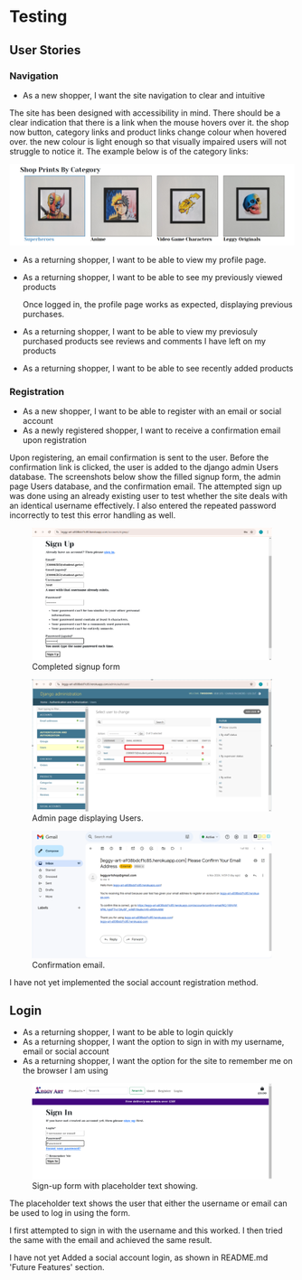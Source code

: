 # Testing

## User Stories

### Navigation

- As a new shopper, I want the site navigation to clear and intuitive

The site has been designed with accessibility in mind. There should be a clear indication that there is a link when the mouse hovers over it. the shop now button, category links and product links change colour when hovered over. the new colour is light enough so that visually impaired users will not struggle to notice it. The example below is of the category links:

<img src="images/test_images/link-hover.png" alt="Link on hover">


- As a returning shopper, I want to be able to view my profile page.
- As a returning shopper, I want to be able to see my previously viewed products

    Once logged in, the profile page works as expected, displaying previous purchases.

- As a returning shopper, I want to be able to view my previosuly purchased products see reviews and comments I have left on my products
- As a returning shopper, I want to be able to see recently added products


### Registration

- As a new shopper, I want to be able to register with an email or social account
- As a newly registered shopper, I want to receive a confirmation email upon registration

Upon registering, an email confirmation is sent to the user. Before the confirmation link is clicked, the user is added to the django admin Users database. The screenshots below show the filled signup form, the admin page Users database, and the confirmation email. The attempted sign up was done using an already existing user to test whether the site deals with an identical username effectively. I also entered the repeated password incorrectly to test this error handling as well.

<figure>
  <img src="images/test_images/reg_test_signup.png" alt="Signup form">
  <figcaption>Completed signup form</figcaption>
</figure>
<figure>
  <img src="images/test_images/reg_test_admin.png" alt="Admin page displaying Users">
  <figcaption>Admin page displaying Users.</figcaption>
</figure>
<figure>
  <img src="images/test_images/reg_conf_email.png" alt="Terminal displaying confirmation email">
  <figcaption>Confirmation email.</figcaption>
</figure>

I have not yet implemented the social account registration method.

## Login

- As a returning shopper, I want to be able to login quickly
- As a returning shopper, I want the option to sign in with my username, email or social account
- As a returning shopper, I want the option for the site to remember me on the browser I am using

<figure>
  <img src="images/test_images/signin_page.png" alt="Sign-up form with placeholder text showing">
  <figcaption>Sign-up form with placeholder text showing.</figcaption>
</figure>

The placeholder text shows the user that either the username or email can be used to log in using the form.

I first attempted to sign in with the username and this worked. I then tried the same with the email and achieved the same result.

I have not yet Added a social account login, as shown in README.md 'Future Features' section.

